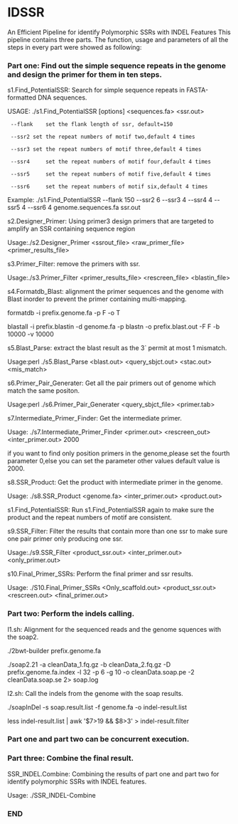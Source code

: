 # IDSSR
An Efficient Pipeline for identify Polymorphic SSRs with INDEL Features
This pipeline contains three parts. The function, usage and parameters of all the steps in every part were showed as following: 


### Part one: Find out the simple sequence repeats in the genome and design the primer for them in ten steps. ###




s1.Find_PotentialSSR: Search for simple sequence repeats in FASTA-formatted DNA sequences.

USAGE: ./s1.Find_PotentialSSR [options] <sequences.fa> <ssr.out>

     --flank    set the flank length of ssr, default=150
     
     --ssr2	set the repeat numbers of motif two,default 4 times
     
     --ssr3	set the repeat numbers of motif three,default 4 times
     
     --ssr4     set the repeat numbers of motif four,default 4 times
     
     --ssr5     set the repeat numbers of motif five,default 4 times
     
     --ssr6     set the repeat numbers of motif six,default 4 times
     
Example:   ./s1.Find_PotentialSSR --flank 150 --ssr2 6 --ssr3 4 --ssr4 4 --ssr5 4 --ssr6 4  genome.sequences.fa ssr.out



s2.Designer_Primer: Using primer3 design primers that are targeted to amplify an SSR containing sequence region

Usage:./s2.Designer_Primer <ssrout_file> <raw_primer_file> <primer_results_file> 



s3.Primer_Filter: remove the primers with ssr.

Usage:./s3.Primer_Filter <primer_results_file> <rescreen_file> <blastin_file>



s4.Formatdb_Blast: alignment the primer sequences and the genome with Blast inorder to prevent the primer containing multi-mapping.

formatdb -i prefix.genome.fa -p F -o T

blastall -i prefix.blastin  -d genome.fa -p blastn -o prefix.blast.out -F F -b 10000 -v 10000

s5.Blast_Parse: extract the blast result as the 3` permit at most 1 mismatch.

Usage:perl ./s5.Blast_Parse <blast.out> <query_sbjct.out> <stac.out> <mis_match> 



s6.Primer_Pair_Generater: Get all the pair primers out of genome which match the same positon.

Usage:perl ./s6.Primer_Pair_Generater <query_sbjct_file> <primer.tab>



s7.Intermediate_Primer_Finder: Get the intermediate primer.

Usage: ./s7.Intermediate_Primer_Finder <primer.out> <rescreen_out> <inter_primer.out> 2000

if you want to find only position primers in the genome,please set the fourth parameter 0,else you can set the parameter other values default value is 2000.



s8.SSR_Product: Get the product with intermediate primer in the genome.

Usage: ./s8.SSR_Product <genome.fa> <inter_primer.out> <product.out>



s1.Find_PotentialSSR: Run s1.Find_PotentialSSR again to make sure the product and the repeat numbers of motif are consistent.



s9.SSR_Filter: Filter the results that contain more than one ssr to make sure one pair primer only producing one ssr.

Usage:./s9.SSR_Filter  <product_ssr.out> <inter_primer.out> <only_primer.out>



s10.Final_Primer_SSRs: Perform the final primer and ssr results.

Usage: ./S10.Final_Primer_SSRs <Only_scaffold.out> <product_ssr.out>  <rescreen.out> <final_primer.out>




### Part two: Perform the indels calling. ###

I1.sh: Alignment for the sequenced reads and the genome squences with the soap2.

./2bwt-builder prefix.genome.fa

./soap2.21 -a cleanData_1.fq.gz -b cleanData_2.fq.gz  -D prefix.genome.fa.index -l 32 -p 6 -g 10 -o cleanData.soap.pe -2 cleanData.soap.se 2> soap.log



I2.sh: Call the indels from the genome with the soap results.

./soapInDel -s soap.result.list  -f genome.fa -o indel-result.list

less indel-result.list  | awk '$7>19  &&  $8>3' > indel-result.filter




### Part one and part two can be concurrent execution. ###




### Part three: Combine the final result. ###




SSR_INDEL.Combine: Combining the results of part one and part two for identify polymorphic SSRs with INDEL features. 

Usage: ./SSR_INDEL-Combine <SSR final result file>  <INDEL final result file>    

### END ###























